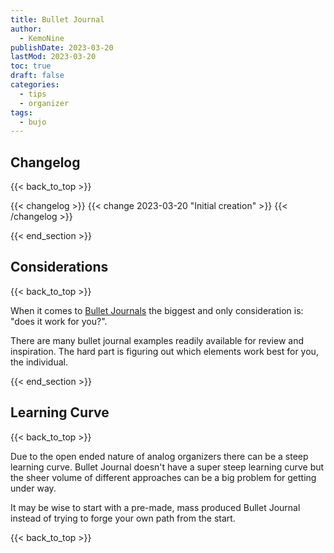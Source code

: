 ```yaml
---
title: Bullet Journal
author: 
  - KemoNine
publishDate: 2023-03-20
lastMod: 2023-03-20
toc: true
draft: false
categories:
  - tips
  - organizer
tags:
  - bujo
---
```


## Changelog
{{< back_to_top >}}

{{< changelog >}}
{{< change 2023-03-20 "Initial creation" >}}
{{< /changelog >}}

{{< end_section >}}

## Considerations
{{< back_to_top >}}

When it comes to [Bullet Journals](https://bulletjournal.com/) the biggest and only consideration is: "does it work for you?".

There are many bullet journal examples readily available for review and inspiration. The hard part is figuring out which elements work best for you, the individual.

{{< end_section >}}

## Learning Curve
{{< back_to_top >}}

Due to the open ended nature of analog organizers there can be a steep learning curve. Bullet Journal doesn't have a super steep learning curve but the sheer volume of different approaches can be a big problem for getting under way.

It may be wise to start with a pre-made, mass produced Bullet Journal instead of trying to forge your own path from the start.

{{< back_to_top >}}